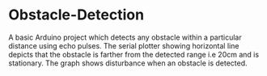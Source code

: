 # Obstacle-Detection
A basic Arduino project which detects any obstacle within a particular distance using echo pulses.
The serial plotter showing horizontal line depicts that the obstacle is farther from the detected range i.e 20cm and is stationary.
The graph shows disturbance when an obstacle is detected.
